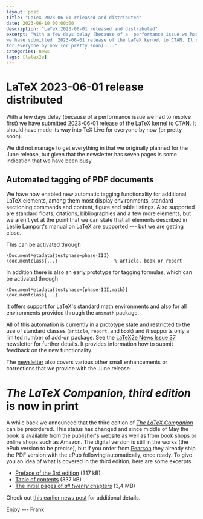 ```yaml
---
layout: post
title: "LaTeX 2023-06-01 released and distributed"
date: 2023-06-10 00:00:00
description: "LaTeX 2023-06-01 released and distributed"
excerpt: "With a few days delay (because of a  performance issue we had to resolve first)
we have submitted  2023-06-01 release of the LaTeX kernel to CTAN. It should have made its way into TeX Live
for everyone by now (or pretty soon) ..."
categories: news
tags: [latex2e]
---
```


# LaTeX 2023-06-01 release distributed

With a few days delay (because of a  performance issue we had to resolve first)
we have submitted  2023-06-01 release of the LaTeX
kernel to CTAN. It should have made its way into TeX Live
for everyone by now (or pretty soon).

We did not manage to get everything in that we originally planned for
the June release, but given that the newsletter has seven pages is
some indication that we have been busy.

## Automated tagging of PDF documents

We have now enabled new automatic tagging functionality for additional
LaTeX elements, among them most display environments, standard
sectioning commands and content, figure and table listings. Also
supported are standard floats, citations, bibliographies and a few
more elements, but we aren't yet at the point that we can state that all
elements described in Leslie Lamport's manual on LaTeX are supported
--- but we are getting close.

This can be activated through
```
\DocumentMetadata{testphase=phase-III}
\documentclass{...}                     % article, book or report
```
In addition there is also an early prototype for tagging formulas, which can be activated through
```
\DocumentMetadata{testphase={phase-III,math}}
\documentclass{...}
```
It offers support for LaTeX's standard math environments and also for
all environments provided through the `amsmath` package.

All of this automation is currently in a prototype state and
restricted to the use of standard classes (`article`, `report`, and
`book`) and it supports only a limited number of add-on package. See the <a
href="{{site.baseurl}}/news/latex2e-news/ltnews37.pdf">LaTeX2e News
Issue 37</a> newsletter for further details. It provides information
how to submit feedback on the new functionality.


The <a href="{{site.baseurl}}/news/latex2e-news/ltnews37.pdf">newsletter</a>
also covers various other small enhancements or corrections that we
provide with the June release.

# _The LaTeX Companion, third edition_ is now in print

A while back we announced that the third edition of [_The LaTeX Companion_](https://click.linksynergy.com/deeplink?id=g/Y5ZYi0Q7I&mid=24808&murl=https%3A%2F%2Fwww.informit.com%2Fstore%2Flatex-companion-parts-i-ii-3rd-edition-9780138166489) can be preordered. This status has changed and since middle of May the book is available from the publisher's website as well as from book shops or online shops such as Amazon.
The digital version is still in the works (the ePub version to be precise), but if you order from [Pearson](https://click.linksynergy.com/deeplink?id=g/Y5ZYi0Q7I&mid=24808&murl=https%3A%2F%2Fwww.informit.com%2Fstore%2Flatex-companion-parts-i-ii-3rd-edition-9780138166489) they already ship the PDF version with the ePub following automatically, once ready.
To give you an idea of what is covered in the third edition, here are some excerpts:
+ <a href="{{ site.baseurl }}/help/books/tlc3-digital-preface.pdf" target="_blank" onclick="vgwPixelCall('1edd78f588df4fccb8edd771eb5e9727');">Preface of the 3rd edition</a> (317 kB)
+ <a href="{{ site.baseurl }}/help/books/tlc3-digital-toc.pdf" target="_blank" onclick="vgwPixelCall('1edd78f588df4fccb8edd771eb5e9727');">Table of contents</a> (337 kB)
+ <a href="{{ site.baseurl }}/help/books/tlc3-digital-chapter-samples.pdf" target="_blank" onclick="vgwPixelCall('348a5d49af564cf591c8447d2fd485ca');">The initial pages of *all twenty* chapters</a> (3,4 MB)


Check out [this earlier news post]({{site.baseurl}}/news/2023/03/17/TLC3) for additional details.


Enjoy --- Frank


